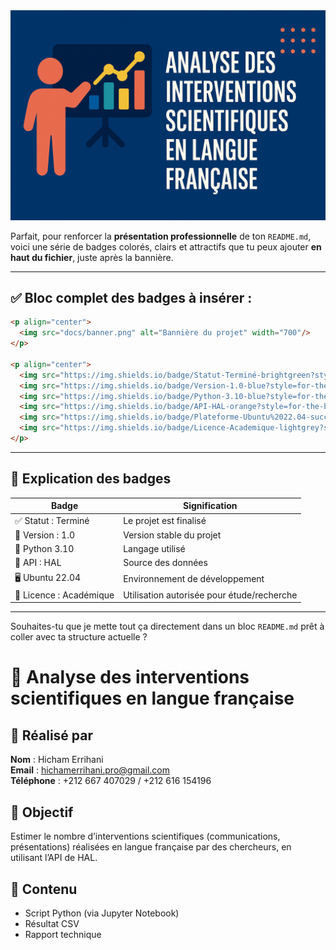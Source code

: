 <img src="docs/banner.png" alt="Bannière du projet" width="700"/>

Parfait, pour renforcer la **présentation professionnelle** de ton `README.md`, voici une série de badges colorés, clairs et attractifs que tu peux ajouter **en haut du fichier**, juste après la bannière.

---

## ✅ Bloc complet des badges à insérer :

```markdown
<p align="center">
  <img src="docs/banner.png" alt="Bannière du projet" width="700"/>
</p>

<p align="center">
  <img src="https://img.shields.io/badge/Statut-Terminé-brightgreen?style=for-the-badge" alt="Statut">
  <img src="https://img.shields.io/badge/Version-1.0-blue?style=for-the-badge" alt="Version">
  <img src="https://img.shields.io/badge/Python-3.10-blue?style=for-the-badge&logo=python&logoColor=white" alt="Python">
  <img src="https://img.shields.io/badge/API-HAL-orange?style=for-the-badge" alt="API HAL">
  <img src="https://img.shields.io/badge/Plateforme-Ubuntu%2022.04-success?style=for-the-badge" alt="OS">
  <img src="https://img.shields.io/badge/Licence-Academique-lightgrey?style=for-the-badge" alt="Licence">
</p>
```

---

## 🎯 Explication des badges

| Badge                   | Signification                              |
| ----------------------- | ------------------------------------------ |
| ✅ Statut : Terminé      | Le projet est finalisé                     |
| 🔢 Version : 1.0        | Version stable du projet                   |
| 🐍 Python 3.10          | Langage utilisé                            |
| 🔶 API : HAL            | Source des données                         |
| 🖥️ Ubuntu 22.04        | Environnement de développement             |
| 📄 Licence : Académique | Utilisation autorisée pour étude/recherche |

---

Souhaites-tu que je mette tout ça directement dans un bloc `README.md` prêt à coller avec ta structure actuelle ?

# 🎤 Analyse des interventions scientifiques en langue française

## 👤 Réalisé par
**Nom** : Hicham Errihani  
**Email** : hichamerrihani.pro@gmail.com  
**Téléphone** : +212 667 407029 / +212 616 154196

## 🎯 Objectif
Estimer le nombre d’interventions scientifiques (communications, présentations) réalisées en langue française par des chercheurs, en utilisant l’API de HAL.

## 📁 Contenu
- Script Python (via Jupyter Notebook)
- Résultat CSV
- Rapport technique
